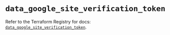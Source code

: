 # `data_google_site_verification_token`

Refer to the Terraform Registry for docs: [`data_google_site_verification_token`](https://registry.terraform.io/providers/hashicorp/google-beta/5.41.0/docs/data-sources/google_site_verification_token).
